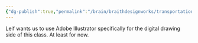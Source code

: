 ```yaml
---
{"dg-publish":true,"permalink":"/brain/braithdesignworks/transportation-design-studio/adobe-illustrator-usage-for-idsgn-221/"}
---
```


Leif wants us to use Adobe Illustrator specifically for the digital drawing side of this class. At least for now.

